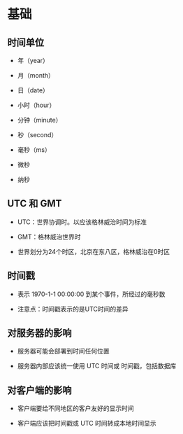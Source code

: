 # 基础

## 时间单位

*   年（year）

*   月（month）

*   日（date）

*   小时（hour）

*   分钟（minute）

*   秒（second）

*   毫秒（ms）

*   微秒

*   纳秒

## UTC 和 GMT

*   UTC：世界协调时。以应该格林威治时间为标准

*   GMT：格林威治世界时

*   世界划分为24个时区，北京在东八区，格林威治在0时区

## 时间戳

*   表示 1970-1-1 00:00:00 到某个事件，所经过的毫秒数

*   注意点：时间戳表示的是UTC时间的差异

## 对服务器的影响

*   服务器可能会部署到时间任何位置

*   服务器内部应该统一使用 UTC 时间或 时间戳，包括数据库

## 对客户端的影响

*   客户端要给不同地区的客户友好的显示时间

*   客户端应该把时间戳或 UTC 时间转成本地时间显示
